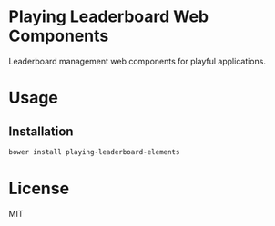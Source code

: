 Playing Leaderboard Web Components
==================================

Leaderboard management web components for playful applications.

# Usage

## Installation

```bash
bower install playing-leaderboard-elements
```

# License

MIT